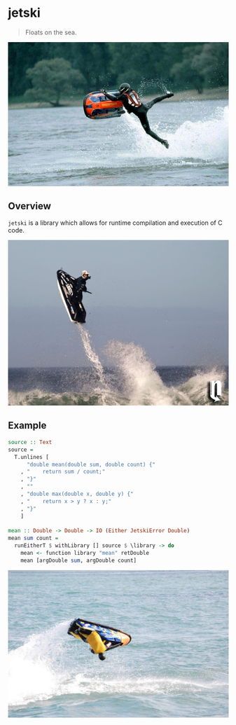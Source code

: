 jetski
======

> Floats on the sea.

![jetski](img/jetski.jpg)


Overview
--------

`jetski` is a library which allows for runtime compilation and execution of C code.

![takeoff](img/takeoff.jpg)


Example
-------

```haskell
source :: Text
source =
  T.unlines [
      "double mean(double sum, double count) {"
    , "    return sum / count;"
    , "}"
    , ""
    , "double max(double x, double y) {"
    , "    return x > y ? x : y;"
    , "}"
    ]

mean :: Double -> Double -> IO (Either JetskiError Double)
mean sum count =
  runEitherT $ withLibrary [] source $ \library -> do
    mean <- function library "mean" retDouble
    mean [argDouble sum, argDouble count]
```

![barrel-flip](img/barrel-flip.jpg)
